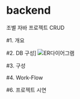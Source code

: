 # backend
조별 자바 프로젝트 CRUD

#1. 개요

#2. DB 구성]
<img srd="![ER다이어그램](https://github.com/sujeong-github/backend/assets/131344364/a742728f-4d1a-47cf-8472-e1e01b46a9c4)" alt="ER다이어그램">


#3. 구성

#4. Work-Flow

#6. 프로젝트 시연
